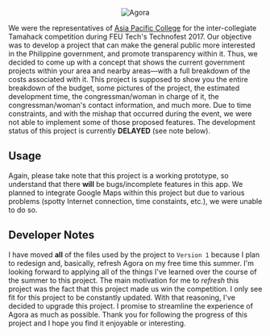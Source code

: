 <p align="center">
	<img src="https://2.bp.blogspot.com/-qDCTwfyiRFI/WQZasgXM78I/AAAAAAAAA3w/9BiJCR3F35Ijmd_HrRggRWNMlO8d7VewgCLcB/s500/agora.png" alt="Agora" title="Agora logo"/>
</p>

We were the representatives of <a href="https://apc.edu.ph" target="_blank">Asia Pacific College</a> for the inter-collegiate Tamahack competition during FEU Tech's Technofest 2017. Our objective was to develop a project that can make the general public more interested in the Philippine government, and promote transparency within it. Thus, we decided to come up with a concept that shows the current government projects within your area and nearby areas—with a full breakdown of the costs associated with it. This project is supposed to show you the entire breakdown of the budget, some pictures of the project, the estimated development time, the congressman/woman in charge of it, the congressman/woman's contact information, and much more. Due to time constraints, and with the mishap that occurred during the event, we were not able to implement some of those proposed features. The development status of this project is currently **DELAYED** (see note below).

## Usage
Again, please take note that this project is a working prototype, so understand that there **will** be bugs/incomplete features in this app. We planned to integrate Google Maps within this project but due to various problems (spotty Internet connection, time constaints, etc.), we were unable to do so.

## Developer Notes
I have moved **all** of the files used by the project to `Version 1` because I plan to redesign and, basically, refresh Agora on my free time this summer. I'm looking forward to applying all of the things I've learned over the course of the summer to this project. The main motivation for me to *refresh* this project was the fact that this project made us win the competition. I only see fit for this project to be constantly updated. With that reasoning, I've decided to upgrade this project. I promise to streamline the experience of Agora as much as possible. Thank you for following the progress of this project and I hope you find it enjoyable or interesting.
